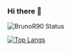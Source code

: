 ### Hi there 👋

![BrunoR90 Status](https://github-readme-stats.vercel.app/api?username=BrunoR90&theme=chartreuse-dark&show_icons=true)

[![Top Langs](https://github-readme-stats.vercel.app/api/top-langs/?username=BrunoR90&layout=compact&theme=chartreuse-dark)](https://github.com/BrunoR90/github-readme-stats)

##





<!--
**BrunoR90/BrunoR90** is a ✨ _special_ ✨ repository because its `README.md` (this file) appears on your GitHub profile.

Here are some ideas to get you started:

- 🔭 I’m currently working on ...
- 🌱 I’m currently learning ...
- 👯 I’m looking to collaborate on ...
- 🤔 I’m looking for help with ...
- 💬 Ask me about ...
- 📫 How to reach me: ...
- 😄 Pronouns: ...
- ⚡ Fun fact: ...
-->

